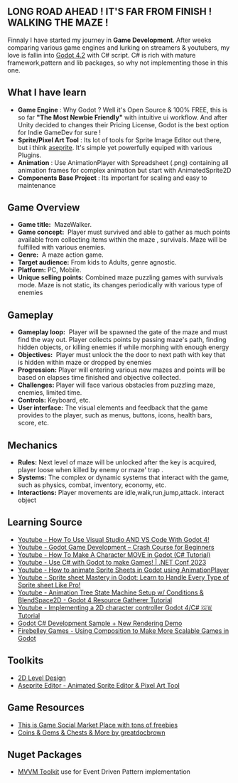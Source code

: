 ## LONG ROAD AHEAD ! IT'S FAR FROM FINISH ! WALKING THE MAZE !

Finnaly I have started my journey in <strong>Game Development</strong>.<break>
After weeks comparing various game engines and lurking on streamers & youtubers, my love is fallin into [Godot 4.2](https://godotengine.org/ "Free & Opensource Game Engine") with C# script.
C# is rich with mature framework,pattern and lib packages, so why not implementing those in this one.

## What I have learn 
- **Game Engine** : Why Godot ? Well it's Open Source & 100% FREE, this is so far <strong>"The Most Newbie Friendly"</strong> with intuitive  ui workflow. And after Unity decided to changes their Pricing License,  Godot is the best option for Indie GameDev for sure !
- **Sprite/Pixel Art Tool** : Its lot of tools for Sprite Image Editor out there, but i think [aseprite](https://www.aseprite.org/). It's simple yet powerfully equiped with various Plugins.
- **Animation** : Use AnimationPlayer with Spreadsheet (.png) containing all animation frames for complex animation but start with AnimatedSprite2D 
- **Components Base Project** : Its important for scaling and easy to maintenance 

## Game Overview

- **Game title:**  MazeWalker.
- **Game concept:**  Player must survived and able to gather as much points available from collecting items  within the  maze , survivals. Maze will be fulfilled with various enemies.
- **Genre:**  A maze action game.
- **Target audience:** From kids to Adults, genre agnostic.
- **Platform:** PC, Mobile.
- **Unique selling points:** Combined maze puzzling games with survivals mode. Maze is not static, its changes periodically with various type of enemies

## Gameplay

- **Gameplay loop:**  Player will be spawned the gate of the maze and must find the way out. Player collects points by passing maze's path, finding hidden objects, or killing enemies if  while morphing with  enough energy
- **Objectives:**  Player must unlock the the door to next path with key that is hidden within maze or dropped by enemies
- **Progression:** Player will entering various new mazes and points will be based on elapses time finished and objective collected.
- **Challenges:** Player will face various obstacles from puzzling maze, enemies, limited time.
- **Controls:** Keyboard, etc.
- **User interface:** The visual elements and feedback that the game provides to the player, such as menus, buttons, icons, health bars, score, etc.

## Mechanics

- **Rules:** Next level of  maze will be unlocked after the key is acquired, player loose when killed by enemy or maze' trap .
- **Systems:** The complex or dynamic systems that interact with the game, such as physics, combat, inventory, economy, etc.
- **Interactions:** Player movements are idle,walk,run,jump,attack. interact  object

## Learning Source
- [Youtube - How To Use Visual Studio AND VS Code With Godot 4!](https://youtu.be/OtfxxY4AeVQ?si=k3Y0fbjMYGFvu01v)
- [Youtube - Godot Game Development – Crash Course for Beginners ](https://youtu.be/S8lMTwSRoRg?si=TlaZsRICYSjpJ4-P "Godot Game Development – Crash Course for Beginners")
- [Youtube - How To Make A Character MOVE in Godot (C# Tutorial)](https://www.youtube.com/watch?v=iBLJ89ZwXys "How To Make A Character MOVE in Godot (C# Tutorial)")
- [Youtube - Use C# with Godot to make Games! | .NET Conf 2023](https://www.youtube.com/watch?v=fVkA1AHd37M&t=1142s "Use C# with Godot to make Games! | .NET Conf 2023")
- [Youtube - How to animate Sprite Sheets in Godot using AnimationPlayer](https://www.youtube.com/watch?v=FEwE6myyz_I "How to animate Sprite Sheets in Godot using AnimationPlayer (beginner tutorial)")
- [Youtube - Sprite sheet Mastery in Godot: Learn to Handle Every Type of Sprite sheet Like Pro!](https://youtu.be/VlD7PtFIRlo?si=PLFDEP9P-EISpk8S)
- [Youtube - Animation Tree State Machine Setup w/ Conditions & BlendSpace2D - Godot 4 Resource Gatherer Tutorial](https://youtu.be/WrMORzl3g1U?si=n5RFLN_2KY_IUyAT)
- [Youtube - Implementing a 2D character controller Godot 4/C# 🇬🇧 Tutorial](https://youtu.be/b7UNuZ-s_Kg?si=PVGrr4LM0PByhWCu)
- [Godot C# Development Sample + New Rendering Demo](https://gamefromscratch.com/godot-c-development-sample-new-rendering-demo/)
- [
Firebelley Games - Using Composition to Make More Scalable Games in Godot](https://youtu.be/rCu8vQrdDDI?si=GS51fVraPUSPll_3)

## Toolkits
- [2D Level Design](https://ldtk.io/)
- [Aseprite Editor - Animated Sprite Editor & Pixel Art Tool](https://www.aseprite.org/)

## Game Resources
- [This is Game Social Market Place with tons of freebies](https://itch.io/)
- [Coins & Gems & Chests & More by greatdocbrown](https://greatdocbrown.itch.io/coins-gems-etc "Created by greatdocbrown")

## Nuget Packages
- [MVVM Toolkit](https://www.nuget.org/packages/CommunityToolkit.Mvvm) use for Event Driven Pattern implementation
